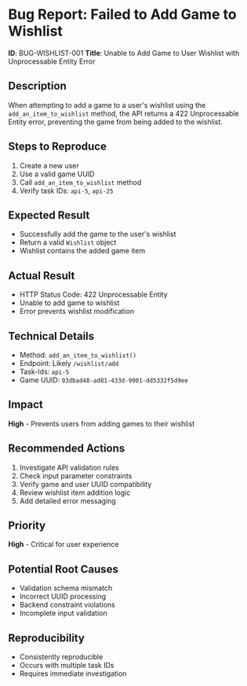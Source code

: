 # Bug Report: Failed to Add Game to Wishlist

**ID**: BUG-WISHLIST-001
**Title**: Unable to Add Game to User Wishlist with Unprocessable Entity Error

## Description

When attempting to add a game to a user's wishlist using the `add_an_item_to_wishlist` method, the API returns a 422 Unprocessable Entity error, preventing the game from being added to the wishlist.

## Steps to Reproduce

1. Create a new user
2. Use a valid game UUID
3. Call `add_an_item_to_wishlist` method
4. Verify task IDs: `api-5`, `api-25`

## Expected Result

- Successfully add the game to the user's wishlist
- Return a valid `Wishlist` object
- Wishlist contains the added game item

## Actual Result

- HTTP Status Code: 422 Unprocessable Entity
- Unable to add game to wishlist
- Error prevents wishlist modification

## Technical Details

- Method: `add_an_item_to_wishlist()`
- Endpoint: Likely `/wishlist/add`
- Task-Ids: `api-5`
- Game UUID: `03dbad48-ad81-433d-9901-dd5332f5d9ee`

## Impact

**High** - Prevents users from adding games to their wishlist

## Recommended Actions

1. Investigate API validation rules
2. Check input parameter constraints
3. Verify game and user UUID compatibility
4. Review wishlist item addition logic
5. Add detailed error messaging

## Priority

**High** - Critical for user experience

## Potential Root Causes

- Validation schema mismatch
- Incorrect UUID processing
- Backend constraint violations
- Incomplete input validation

## Reproducibility

- Consistently reproducible
- Occurs with multiple task IDs
- Requires immediate investigation
